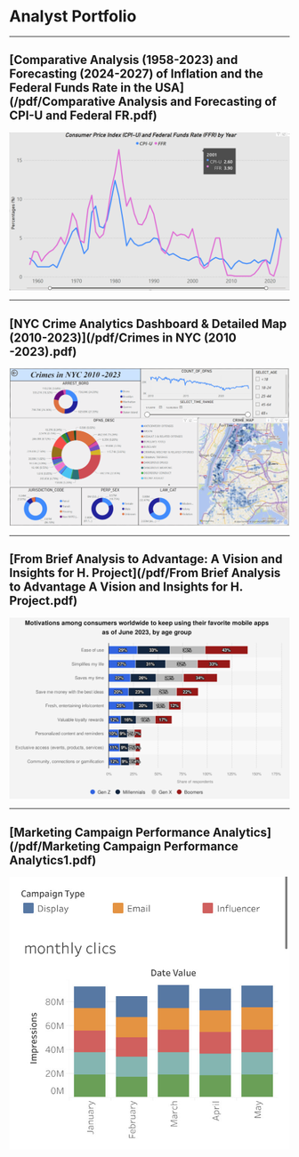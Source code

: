# Analyst Portfolio

---

## [Comparative Analysis (1958-2023) and Forecasting (2024-2027) of Inflation and the Federal Funds Rate in the USA](/pdf/Comparative Analysis and Forecasting of CPI-U and Federal FR.pdf)

<img src="images/Screenshot 2024-05-08 135637.png?raw=true"/>

---

## [NYC Crime Analytics Dashboard & Detailed Map (2010-2023)](/pdf/Crimes in NYC (2010 -2023).pdf)

<img src="images/Screenshot 2024-07-20 235820.png?raw=true"/>

---

## [From Brief Analysis to Advantage: A Vision and Insights for H. Project](/pdf/From Brief Analysis to Advantage A Vision and Insights for H. Project.pdf)

<img src="images/Screenshot 2025-05-27 163620.png?raw=true"/>

---

## [Marketing Campaign Performance Analytics](/pdf/Marketing Campaign Performance Analytics1.pdf)

<img src="images/55b0505c-1609-43db-9eef-b66cea7b6199.jpg?raw=true"/>
